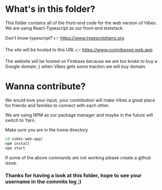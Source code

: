 # What's in this folder?

This folder contains all of the front-end code for the web version of Vibes. We are using React-Typescript as our front-end textstack.

Don't know typescript? 👉 https://www.typescriptlang.org

The site will be hosted to this URL 👉 https://www.coolvibesgg.web.app

The website will be hosted on Firebase because we are too broke to buy a Google domain ;) when Vibes gets some traction we will buy domain.

# Wanna contribute?

We would love your input, your contribution will make Vibes a great place for friends and families to connect with each other.

We are using NPM as our package manager and maybe in the future will switch to Yarn.

Make sure you are in the home directory

```bash
cd vibes-web-app/ 
npm install 
npm start
```

If some of the above commands are not working please create a github issue.

### Thanks for having a look at this folder, hope to see your username in the commits log ;)
